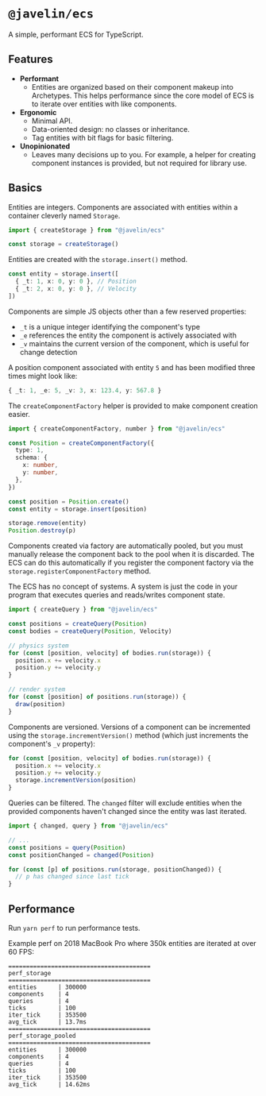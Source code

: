 # `@javelin/ecs`

A simple, performant ECS for TypeScript.

## Features

- **Performant**
  - Entities are organized based on their component makeup into Archetypes. This helps performance since the core model of ECS is to iterate over entities with like components.
- **Ergonomic**
  - Minimal API.
  - Data-oriented design: no classes or inheritance.
  - Tag entities with bit flags for basic filtering.
- **Unopinionated**
  - Leaves many decisions up to you. For example, a helper for creating component instances is provided, but not required for library use.

## Basics

Entities are integers. Components are associated with entities within a container cleverly named `Storage`.

```ts
import { createStorage } from "@javelin/ecs"

const storage = createStorage()
```

Entities are created with the `storage.insert()` method.

```ts
const entity = storage.insert([
  { _t: 1, x: 0, y: 0 }, // Position
  { _t: 2, x: 0, y: 0 }, // Velocity
])
```

Components are simple JS objects other than a few reserved properties:

- `_t` is a unique integer identifying the component's type
- `_e` references the entity the component is actively associated with
- `_v` maintains the current version of the component, which is useful for change detection

A position component associated with entity `5` and has been modified three times might look like:

```ts
{ _t: 1, _e: 5, _v: 3, x: 123.4, y: 567.8 }
```

The `createComponentFactory` helper is provided to make component creation easier.

```ts
import { createComponentFactory, number } from "@javelin/ecs"

const Position = createComponentFactory({
  type: 1,
  schema: {
    x: number,
    y: number,
  },
})

const position = Position.create()
const entity = storage.insert(position)

storage.remove(entity)
Position.destroy(p)
```

Components created via factory are automatically pooled, but you must manually release the component back to the pool when it is discarded. The ECS can do this automatically if you register the component factory via the `storage.registerComponentFactory` method.

The ECS has no concept of systems. A system is just the code in your program that executes queries and reads/writes component state.

```ts
import { createQuery } from "@javelin/ecs"

const positions = createQuery(Position)
const bodies = createQuery(Position, Velocity)

// physics system
for (const [position, velocity] of bodies.run(storage)) {
  position.x += velocity.x
  position.y += velocity.y
}

// render system
for (const [position] of positions.run(storage)) {
  draw(position)
}
```

Components are versioned. Versions of a component can be incremented using the `storage.incrementVersion()` method (which just increments the component's `_v` property):

```ts
for (const [position, velocity] of bodies.run(storage)) {
  position.x += velocity.x
  position.y += velocity.y
  storage.incrementVersion(position)
}
```

Queries can be filtered. The `changed` filter will exclude entities when the provided components haven't changed since the entity was last iterated.

```ts
import { changed, query } from "@javelin/ecs"

// ...
const positions = query(Position)
const positionChanged = changed(Position)

for (const [p] of positions.run(storage, positionChanged)) {
  // p has changed since last tick
}
```

## Performance

Run `yarn perf` to run performance tests.

Example perf on 2018 MacBook Pro where 350k entities are iterated at over 60 FPS:

```
========================================
perf_storage
========================================
entities      | 300000
components    | 4
queries       | 4
ticks         | 100
iter_tick     | 353500
avg_tick      | 13.7ms
========================================
perf_storage_pooled
========================================
entities      | 300000
components    | 4
queries       | 4
ticks         | 100
iter_tick     | 353500
avg_tick      | 14.62ms
```
